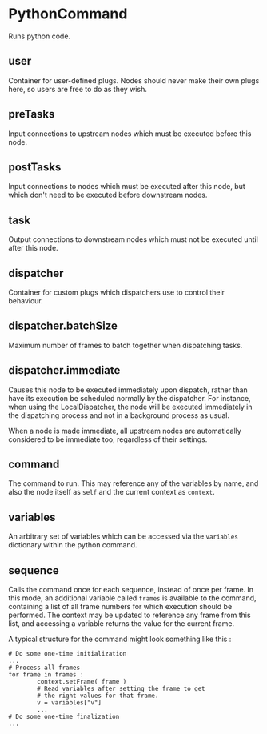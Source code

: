 # PythonCommand

Runs python code.

## user

 Container for user-defined plugs. Nodes
should never make their own plugs here,
so users are free to do as they wish.

## preTasks

 Input connections to upstream nodes which must be
executed before this node.

## postTasks

 Input connections to nodes which must be
executed after this node, but which don't
need to be executed before downstream nodes.

## task

 Output connections to downstream nodes which must
not be executed until after this node.

## dispatcher

 Container for custom plugs which dispatchers use to
control their behaviour.

## dispatcher.batchSize

 Maximum number of frames to batch together when dispatching tasks.

## dispatcher.immediate

 Causes this node to be executed immediately upon dispatch,
rather than have its execution be scheduled normally by
the dispatcher. For instance, when using the LocalDispatcher,
the node will be executed immediately in the dispatching process
and not in a background process as usual.

When a node is made immediate, all upstream nodes are automatically
considered to be immediate too, regardless of their settings.

## command

 The command to run. This may reference any of the
variables by name, and also the node itself as `self`
and the current context as `context`.

## variables

 An arbitrary set of variables which can be accessed via
the `variables` dictionary within the python command.

## sequence

 Calls the command once for each sequence, instead of once
per frame. In this mode, an additional variable called `frames`
is available to the command, containing a list of all frame
numbers for which execution should be performed. The context may
be updated to reference any frame from this list, and accessing
a variable returns the value for the current frame.

A typical structure for the command might look something like this :

```
# Do some one-time initialization
...
# Process all frames
for frame in frames :
        context.setFrame( frame )
        # Read variables after setting the frame to get
        # the right values for that frame.
        v = variables["v"]
        ...
# Do some one-time finalization
...
```

